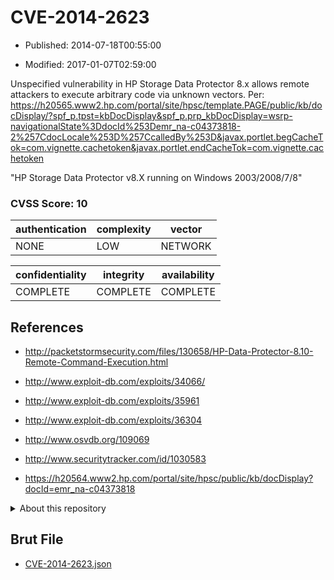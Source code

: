 # CVE-2014-2623

- Published: 2014-07-18T00:55:00

- Modified: 2017-01-07T02:59:00

Unspecified vulnerability in HP Storage Data Protector 8.x allows remote attackers to execute arbitrary code via unknown vectors. Per: https://h20565.www2.hp.com/portal/site/hpsc/template.PAGE/public/kb/docDisplay/?spf_p.tpst=kbDocDisplay&spf_p.prp_kbDocDisplay=wsrp-navigationalState%3DdocId%253Demr_na-c04373818-2%257CdocLocale%253D%257CcalledBy%253D&javax.portlet.begCacheTok=com.vignette.cachetoken&javax.portlet.endCacheTok=com.vignette.cachetoken

"HP Storage Data Protector v8.X running on Windows 2003/2008/7/8"

### CVSS Score: **10**

| authentication | complexity | vector |
| --- | --- | --- |
| NONE | LOW | NETWORK |

| confidentiality | integrity | availability |
| --- | --- | --- |
| COMPLETE | COMPLETE | COMPLETE |

## References

* http://packetstormsecurity.com/files/130658/HP-Data-Protector-8.10-Remote-Command-Execution.html

* http://www.exploit-db.com/exploits/34066/

* http://www.exploit-db.com/exploits/35961

* http://www.exploit-db.com/exploits/36304

* http://www.osvdb.org/109069

* http://www.securitytracker.com/id/1030583

* https://h20564.www2.hp.com/portal/site/hpsc/public/kb/docDisplay?docId=emr_na-c04373818

<details>
<summary>About this repository</summary> 

  This repository is part of the project [Live Hack CVE](https://github.com/Live-Hack-CVE). Main website can be found [www.live-hack.org](https://www.live-hack.org) 
  
  Made by [Sn0wAlice](https://github.com/Sn0wAlice) for the people that care about security and need to have a feed of the latest CVEs. Hope you enjoy it, don't forget to star the repo and follow me on [Twitter](https://twitter.com/Sn0wAlice) and [Github](https://github.com/Sn0wAlice). And that is my [personnal website](https://www.alice-snow.me/)

  - [Home Page](https://github.com/Live-Hack-CVE)
  - [Framework](https://github.com/Live-Hack-CVE/cve-framework)
  - [CVE database](https://github.com/Live-Hack-CVE/full_database)
  - [Changelog](https://github.com/Live-Hack-CVE/Changelog)
</details>

## Brut File

* [CVE-2014-2623.json](https://raw.githubusercontent.com/Live-Hack-CVE/full_database/main/cves/2014/CVE-2014-2623.json)

